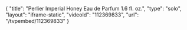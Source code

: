 {
    "title": "Perlier Imperial Honey Eau de Parfum 1.6 fl. oz.",
    "type": "solo",
    "layout": "iframe-static",
    "videoId": "112369833",
    "url": "\/tvpembed\/112369833"
}